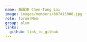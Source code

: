```yaml
---
name: 賴震東 Chen-Tung Lai 
image: images/members/607415008.jpg 
role: formerMem
group: alum
links:
  github: link_to_github 
---
```

